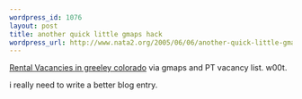```yaml
--- 
wordpress_id: 1076
layout: post
title: another quick little gmaps hack
wordpress_url: http://www.nata2.org/2005/06/06/another-quick-little-gmaps-hack/
---
```

<a href="http://greeleyapartments.net/">Rental Vacancies in greeley colorado</a> via gmaps and PT vacancy list. w00t.

i really need to write a better blog entry. 
